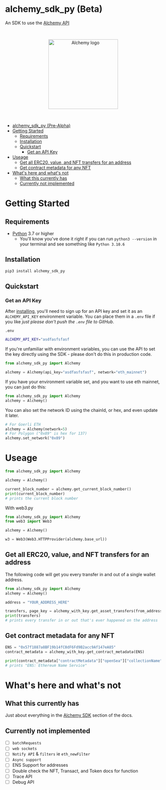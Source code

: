 # alchemy_sdk_py (Beta)
An SDK to use the [Alchemy API](https://www.alchemy.com/)


<br/>
<p align="center">
<a href="https://alchemy.com/?a=673c802981" target="_blank">
<img src="./img/logo.png" width="225" alt="Alchemy logo">
</a>
</p>
<br/>

- [alchemy\_sdk\_py (Pre-Alpha)](#alchemy_sdk_py-pre-alpha)
- [Getting Started](#getting-started)
  - [Requirements](#requirements)
  - [Installation](#installation)
  - [Quickstart](#quickstart)
    - [Get an API Key](#get-an-api-key)
- [Useage](#useage)
  - [Get all ERC20, value, and NFT transfers for an address](#get-all-erc20-value-and-nft-transfers-for-an-address)
  - [Get contract metadata for any NFT](#get-contract-metadata-for-any-nft)
- [What's here and what's not](#whats-here-and-whats-not)
  - [What this currently has](#what-this-currently-has)
  - [Currently not implemented](#currently-not-implemented)


# Getting Started

## Requirements 

- [Python](https://www.python.org/downloads/) 3.7 or higher
    - You'll know you've done it right if you can run `python3 --version` in your terminal and see something like `Python 3.10.6`

## Installation

```bash
pip3 install alchemy_sdk_py
```

## Quickstart

### Get an API Key
After [installing](#installation), you'll need to sign up for an API key and set it as an `ALCHEMY_API_KEY` environment variable. You can place them in a `.env` file if you like *just please don't push the `.env` file to GitHub*.

`.env`
```bash
ALCHEMY_API_KEY="asdfasfsfasf
```

If you're unfamiliar with environment variables, you can use the API to set the key directly using the SDK - please don't do this in production code. 

```python
from alchemy_sdk_py import Alchemy

alchemy = Alchemy(api_key="asdfasfsfasf", network="eth_mainnet")
```
If you have your environment variable set, and you want to use eth mainnet, you can just do this: 

```python
from alchemy_sdk_py import Alchemy
alchemy = Alchemy()
```

You can also set the network ID using the chainId, or hex, and even update it later. 
```python
# For Goerli ETH
alchemy = Alchemy(network=5)
# For Polygon ("0x89" is hex for 137)
alchemy.set_network("0x89")
```

# Useage 

```python
from alchemy_sdk_py import Alchemy

alchemy = Alchemy()

current_block_number = alchemy.get_current_block_number()
print(current_block_number)
# prints the current block number
```

With web3.py

```python
from alchemy_sdk_py import Alchemy
from web3 import Web3

alchemy = Alchemy()

w3 = Web3(Web3.HTTPProvider(alchemy.base_url))
```

## Get all ERC20, value, and NFT transfers for an address

The following code will get you every transfer in and out of a single wallet address. 

```python
from alchemy_sdk_py import Alchemy
alchemy = Alchemy()

address = "YOUR_ADDRESS_HERE"

transfers, page_key = alchemy_with_key.get_asset_transfers(from_address=address)
print(transfers)
# prints every transfer in or out that's ever happened on the address
```

## Get contract metadata for any NFT

```python
ENS = "0x57f1887a8BF19b14fC0dF6Fd9B2acc9Af147eA85"
contract_metadata = alchemy_with_key.get_contract_metadata(ENS)

print(contract_metadata["contractMetadata"]["openSea"]["collectionName"])
# prints "ENS: Ethereum Name Service"
```

# What's here and what's not

## What this currently has

Just about everything in the [Alchemy SDK](https://docs.alchemy.com/reference/alchemy-sdk-quickstart) section of the docs. 

## Currently not implemented

- [ ] `batchRequests`
- [ ] `web sockets`
- [ ] `Notify API` & `filters` ie `eth_newFilter`
- [ ] `Async support`
- [ ] ENS Support for addresses
- [ ] Double check the NFT, Transact, and Token docs for function
- [ ] Trace API
- [ ] Debug API
